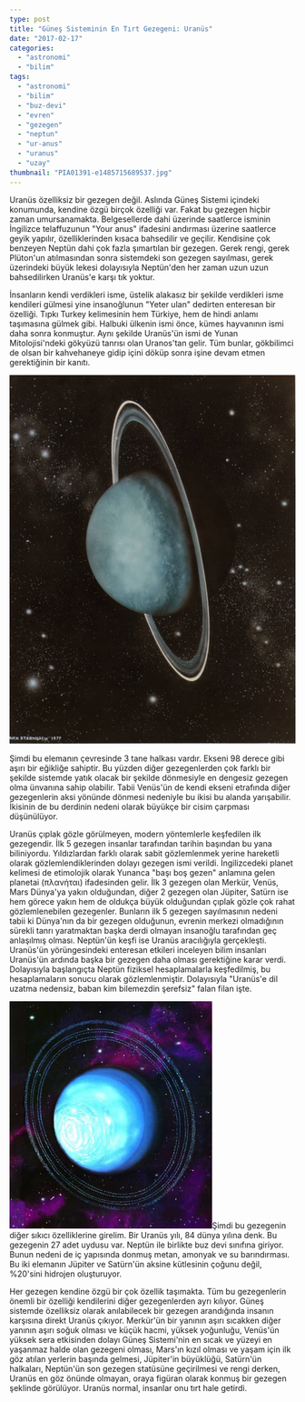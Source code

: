 ```yaml
---
type: post
title: "Güneş Sisteminin En Tırt Gezegeni: Uranüs"
date: "2017-02-17"
categories: 
  - "astronomi"
  - "bilim"
tags: 
  - "astronomi"
  - "bilim"
  - "buz-devi"
  - "evren"
  - "gezegen"
  - "neptun"
  - "ur-anus"
  - "uranus"
  - "uzay"
thumbnail: "PIA01391-e1485715689537.jpg"
---
```


Uranüs özelliksiz bir gezegen değil. Aslında Güneş Sistemi içindeki konumunda, kendine özgü birçok özelliği var. Fakat bu gezegen hiçbir zaman umursanamakta. Belgesellerde dahi üzerinde saatlerce isminin İngilizce telaffuzunun "Your anus" ifadesini andırması üzerine saatlerce geyik yapılır, özelliklerinden kısaca bahsedilir ve geçilir. Kendisine çok benzeyen Neptün dahi çok fazla şımartılan bir gezegen. Gerek rengi, gerek Plüton'un atılmasından sonra sistemdeki son gezegen sayılması, gerek üzerindeki büyük lekesi dolayısıyla Neptün'den her zaman uzun uzun bahsedilirken Uranüs'e karşı tık yoktur.

İnsanların kendi verdikleri isme, üstelik alakasız bir şekilde verdikleri isme kendileri gülmesi yine insanoğlunun "Yeter ulan" dedirten enteresan bir özelliği. Tıpkı Turkey kelimesinin hem Türkiye, hem de hindi anlamı taşımasına gülmek gibi. Halbuki ülkenin ismi önce, kümes hayvanının ismi daha sonra konmuştur. Aynı şekilde Uranüs'ün ismi de Yunan Mitolojisi'ndeki gökyüzü tanrısı olan Uranos'tan gelir. Tüm bunlar, gökbilimci de olsan bir kahvehaneye gidip içini döküp sonra işine devam etmen gerektiğinin bir kanıtı.

![Uranüs illustrasyon](images/c7d8aade1041721e1f6f4dfaa45d8e43.jpg)

Şimdi bu elemanın çevresinde 3 tane halkası vardır. Ekseni 98 derece gibi aşırı bir eğikliğe sahiptir. Bu yüzden diğer gezegenlerden çok farklı bir şekilde sistemde yatık olacak bir şekilde dönmesiyle en dengesiz gezegen olma ünvanına sahip olabilir. Tabii Venüs'ün de kendi ekseni etrafında diğer gezegenlerin aksi yönünde dönmesi nedeniyle bu ikisi bu alanda yarışabilir. İkisinin de bu derdinin nedeni olarak büyükçe bir cisim çarpması düşünülüyor.

Uranüs çıplak gözle görülmeyen, modern yöntemlerle keşfedilen ilk gezegendir. İlk 5 gezegen insanlar tarafından tarihin başından bu yana biliniyordu. Yıldızlardan farklı olarak sabit gözlemlenmek yerine hareketli olarak gözlemlendiklerinden dolayı gezegen ismi verildi. İngilizcedeki planet kelimesi de etimolojik olarak Yunanca "başı boş gezen" anlamına gelen planetai (πλανήται) ifadesinden gelir. İlk 3 gezegen olan Merkür, Venüs, Mars Dünya'ya yakın olduğundan, diğer 2 gezegen olan Jüpiter, Satürn ise hem görece yakın hem de oldukça büyük olduğundan çıplak gözle çok rahat gözlemlenebilen gezegenler. Bunların ilk 5 gezegen sayılmasının nedeni tabii ki Dünya'nın da bir gezegen olduğunun, evrenin merkezi olmadığının sürekli tanrı yaratmaktan başka derdi olmayan insanoğlu tarafından geç anlaşılmış olması. Neptün'ün keşfi ise Uranüs aracılığıyla gerçekleşti. Uranüs'ün yörüngesindeki enteresan etkileri inceleyen bilim insanları Uranüs'ün ardında başka bir gezegen daha olması gerektiğine karar verdi. Dolayısıyla başlangıçta Neptün fiziksel hesaplamalarla keşfedilmiş, bu hesaplamaların sonucu olarak gözlemlenmiştir. Dolayısıyla "Uranüs'e dil uzatma nedensiz, baban kim bilemezdin şerefsiz" falan filan işte.

![Uranüs illustrasyon](images/i2-25.jpg)Şimdi bu gezegenin diğer sıkıcı özelliklerine girelim. Bir Uranüs yılı, 84 dünya yılına denk. Bu gezegenin 27 adet uydusu var. Neptün ile birlikte buz devi sınıfına giriyor. Bunun nedeni de iç yapısında donmuş metan, amonyak ve su barındırması. Bu iki elemanın Jüpiter ve Satürn'ün aksine kütlesinin çoğunu değil, %20'sini hidrojen oluşturuyor.

Her gezegen kendine özgü bir çok özellik taşımakta. Tüm bu gezegenlerin önemli bir özelliği kendilerini diğer gezegenlerden ayrı kılıyor. Güneş sistemde özelliksiz olarak anılabilecek bir gezegen arandığında insanın karşısına direkt Uranüs çıkıyor. Merkür'ün bir yanının aşırı sıcakken diğer yanının aşırı soğuk olması ve küçük hacmi, yüksek yoğunluğu, Venüs'ün yüksek sera etkisinden dolayı Güneş Sistemi'nin en sıcak ve yüzeyi en yaşanmaz halde olan gezegeni olması, Mars'ın kızıl olması ve yaşam için ilk göz atılan yerlerin başında gelmesi, Jüpiter'in büyüklüğü, Satürn'ün halkaları, Neptün'ün son gezegen statüsüne geçirilmesi ve rengi derken, Uranüs en göz önünde olmayan, oraya figüran olarak konmuş bir gezegen şeklinde görülüyor. Uranüs normal, insanlar onu tırt hale getirdi.
